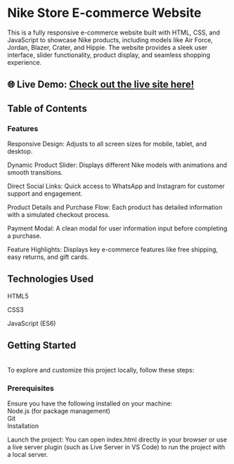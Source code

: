 # Nike Store E-commerce Website

This is a fully responsive e-commerce website built with HTML, CSS, and JavaScript to showcase Nike products, including models like Air Force, Jordan, Blazer, Crater, and Hippie. The website provides a sleek user interface, slider functionality, product display, and seamless shopping experience.

## 🌐 Live Demo:   [Check out the live site here!](https://mradi-ecommerce-website.netlify.app/)

## Table of Contents
### Features
Responsive Design: Adjusts to all screen sizes for mobile, tablet, and desktop.
<br>

Dynamic Product Slider: Displays different Nike models with animations and smooth transitions.
<br>

Direct Social Links: Quick access to WhatsApp and Instagram for customer support and engagement.
<br>

Product Details and Purchase Flow: Each product has detailed information with a simulated checkout process.
<br>

Payment Modal: A clean modal for user information input before completing a purchase.
<br>

Feature Highlights: Displays key e-commerce features like free shipping, easy returns, and gift cards.
<br>

## Technologies Used
HTML5
<br>

CSS3
<br>

JavaScript (ES6)
<br>

## Getting Started
<br>
To explore and customize this project locally, follow these steps:

### Prerequisites
Ensure you have the following installed on your machine:
<br>
Node.js (for package management)
<br>
Git
<br>
Installation
<br>

Launch the project: You can open index.html directly in your browser or use a live server plugin (such as Live Server in VS Code) to run the project with a local server.
